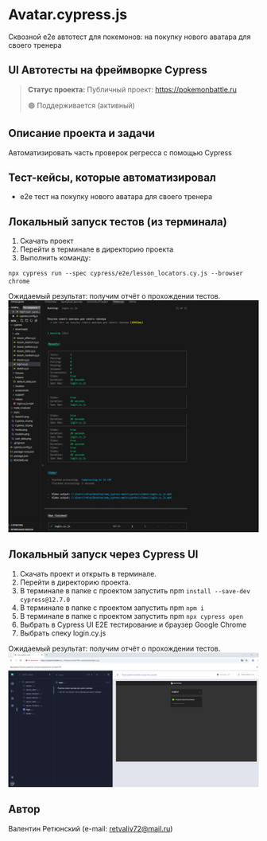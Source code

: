# Avatar.cypress.js
Cквозной e2e автотест для покемонов: на покупку нового аватара для своего тренера
<h2>UI Автотесты на фреймворке Cypress</h2>

> **Статус проекта:**
> Публичный проект: https://pokemonbattle.ru
> 
> 🟢 Поддерживается (активный) 

## Описание проекта и задачи
Автоматизировать часть проверок регресса с помощью Cypress

## Тест-кейсы, которые автоматизировал
* е2е тест на покупку нового аватара для своего тренера

## Локальный запуск тестов (из терминала)
1. Скачать проект
2. Перейти в терминале в директорию проекта
2. Выполнить команду:
```
npx cypress run --spec cypress/e2e/lesson_locators.cy.js --browser chrome
```
Ожидаемый результат: получим отчёт о прохождении тестов.
![image](https://raw.githubusercontent.com/Valentin-2025/Avatar.cypress.js/refs/heads/main/Cypress_cli.png)

## Локальный запуск через Cypress UI
1. Скачать проект и открыть в терминале.
2. Перейти в директорию проекта.
3. В терминале в папке с проектом запустить npm `install --save-dev cypress@12.7.0`
4. В терминале в папке с проектом запустить npm `npm i`
5. В терминале в папке с проектом запустить npm `npx cypress open`
6. Выбрать в Cypress UI E2E тестирование и браузер Google Chrome
7. Выбрать спеку login.cy.js

Ожидаемый результат: получим отчёт о прохождении тестов.
![alt text](https://raw.githubusercontent.com/Valentin-2025/Avatar.cypress.js/refs/heads/main/Cypress_Ul.png)


## Автор

Валентин Ретюнский (e-mail: retvaliv72@mail.ru)
